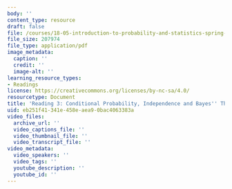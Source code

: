 ```yaml
---
body: ''
content_type: resource
draft: false
file: /courses/18-05-introduction-to-probability-and-statistics-spring-2022/mit18_05_s22_class03-prep.pdf
file_size: 207974
file_type: application/pdf
image_metadata:
  caption: ''
  credit: ''
  image-alt: ''
learning_resource_types:
- Readings
license: https://creativecommons.org/licenses/by-nc-sa/4.0/
resourcetype: Document
title: 'Reading 3: Conditional Probability, Independence and Bayes'' Theorem'
uid: eb251f41-341e-458e-aea9-0bac4063383a
video_files:
  archive_url: ''
  video_captions_file: ''
  video_thumbnail_file: ''
  video_transcript_file: ''
video_metadata:
  video_speakers: ''
  video_tags: ''
  youtube_description: ''
  youtube_id: ''
---
```

